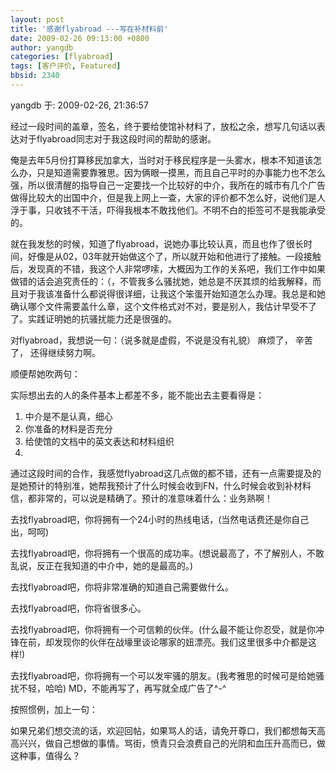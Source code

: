 ```yaml
---
layout: post
title: '感谢flyabroad ---写在补材料前'
date: 2009-02-26 09:13:00 +0800
author: yangdb
categories: [flyabroad]
tags: [客户评价, Featured]
bbsid: 2340
---
```


yangdb 于: 2009-02-26, 21:36:57

经过一段时间的盖章，签名，终于要给使馆补材料了，放松之余，想写几句话以表达对于flyabroad同志对于我这段时间的帮助的感谢。

俺是去年5月份打算移民加拿大，当时对于移民程序是一头雾水，根本不知道该怎么办，只是知道需要靠雅思。因为俩眼一摸黑，而且自己平时的办事能力也不怎么强，所以很清醒的指导自己一定要找一个比较好的中介，我所在的城市有几个广告做得比较大的出国中介，但是我上网上一查，大家的评价都不怎么好，说他们是人浮于事，只收钱不干活，吓得我根本不敢找他们。不明不白的拒签可不是我能承受的。

就在我发愁的时候，知道了flyabroad，说她办事比较认真，而且也作了很长时间，好像是从02，03年就开始做这个了，所以就开始和他进行了接触。一段接触后，发现真的不错，我这个人非常啰嗦，大概因为工作的关系吧，我们工作中如果做错的话会追究责任的：（，不管我多么骚扰她，她总是不厌其烦的给我解释，而且对于我该准备什么都说得很详细，让我这个笨蛋开始知道怎么办理。我总是和她确认哪个文件需要盖什么章，这个文件格式对不对，要是别人，我估计早受不了了。实践证明她的抗骚扰能力还是很强的。

对flyabroad，我想说一句：（说多就是虚假，不说是没有礼貌）
麻烦了，
辛苦了，
还得继续努力啊。

顺便帮她吹两句：

实际想出去的人的条件基本上都差不多，能不能出去主要看得是：

1. 中介是不是认真，细心
2. 你准备的材料是否充分
3. 给使馆的文档中的英文表达和材料组织
4.
通过这段时间的合作，我感觉flyabroad这几点做的都不错，还有一点需要提及的是她预计的特别准，她帮我预计了什么时候会收到FN，什么时候会收到补材料信，都非常的，可以说是精确了。预计的准意味着什么：业务熟啊！

去找flyabroad吧，你将拥有一个24小时的热线电话，(当然电话费还是你自己出，呵呵)

去找flyabroad吧，你将拥有一个很高的成功率。(想说最高了，不了解别人，不敢乱说，反正在我知道的中介中，她的是最高的。)

去找flyabroad吧，你将非常准确的知道自己需要做什么。

去找flyabroad吧，你将省很多心。

去找flyabroad吧，你将拥有一个可信赖的伙伴。(什么最不能让你忍受，就是你冲锋在前，却发现你的伙伴在战壕里谈论哪家的妞漂亮。我们这里很多中介都是这样!)

去找flyabroad吧，你将拥有一个可以发牢骚的朋友。(我考雅思的时候可是给她骚扰不轻，哈哈)
MD，不能再写了，再写就全成广告了^-^

按照惯例，加上一句：

如果兄弟们想交流的话，欢迎回帖，如果骂人的话，请免开尊口，我们都想每天高高兴兴，做自己想做的事情。骂街，愤青只会浪费自己的光阴和血压升高而已，做这种事，值得么？
